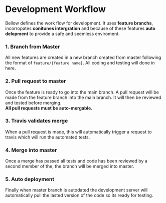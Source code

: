 # Development Workflow

Bellow defines the work flow for development. It uses **feature branchs**, incorropates **conitunes intergration** and because of these features **auto delopment** to provide a safe and seemless enviroment.

### 1. Branch from Master
All new features are created in a new branch created from master following the format of `feature/{feature name}`. All coding and testing will done in here.

### 2. Pull request to master
Once the feature is ready to go into the main branch. A pull request will be made from the feature branch into the main branch. It will then be reviewed and tested before merging.  
**All pull requests must be auto-mergable.**

### 3. Travis validates merge
When a pull request is made, this will automatically trigger a request to travis which will run the automated tests.


### 4. Merge into master
Once a merge has passed all tests and code has been reviewed by a second member of the, the branch will be merged into master. 

### 5. Auto deployment
Finally when master branch is autodated the development server will automatically pull the lasted version of the code so its ready for testing.
